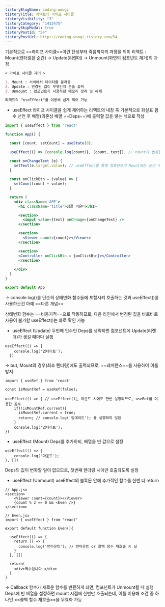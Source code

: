 ```yaml
---
tistoryBlogName: coding-woogi
tistoryTitle: 리액트의 라이프 사이클
tistoryVisibility: "3"
tistoryCategory: "1413475"
tistorySkipModal: true
tistoryPostId: "54"
tistoryPostUrl: https://coding-woogi.tistory.com/54
---
```

기본적으로 ==라이프 사이클==이란 탄생부터 죽음까지의 과정을 의미
리액트 : Mount(렌더링된 순간) -> Update(리렌더) -> Unmount(화면의 컴포넌트 제거)의 과정

```Markdown
< 라이프 사이클 제어 >

1. Mount : 서버에서 데이터를 불러옴
2. Update : 변경된 값이 무엇인지 콘솔 출력
3. Unmount : 컴포넌트가 사용하던 메모리 정리 및 해제

리액트의 "useEffect"를 이용해 쉽게 제어 가능
```

- useEffect
라이프 사이클을 쉽게 제어하는 리액트의 내장 훅
기본적으로 화살표 함수 선언 후 배열(의존성 배열 ==Deps==)에 출력할 값을 넣는 식으로 작성

```jsx
import { useEffect } from 'react'

function App() {

  const [count, setCount] = useState(0);

  useEffect(() => {console.log(count)}, [count, text]); // count가 변경될 때마다 콘솔 출력

  const onChangeText (e) {
	setText(e.target.value); // useEffect를 통해 컴포넌트가 Mount되는 순간 제어
  }
  
  const onClickBtn = (value) => {
    setCount(count + value);
  }

  return (
    <div className='APP'>
      <h1 className='title'>심플 카운터</h1>

	  <section>
	    <input value={text} onChnage={onChangeText} />
	  </section>

      <section>
        <Viewer count={count}></Viewer>
      </section>

      <section>
      <Controller onClickBtn = {onClickBtn}></Controller>
      </section>
      
    </div>
  )
}

export default App
```

-> console.log()를 단순히 상태변화 함수들에 포함시켜 호출하는 것과 useEffect()를 사용하는건 아예 ==다른 개념==

상태변화 함수는 ==비동기적==으로 작동하므로, 다음 라인에서 변경된 값을 바로바로 사용이 불가함
useEffect()는 바로 확인 가능

- useEffect (Update)
두번째 인수인 Deps를 생략하면 컴포넌트에 Update(리렌더)가 생길 때마다 실행
```JSX
useEffect(() => {
    console.log('업데이트');
  })
```

-> but, Mount의 경우(최초 렌더링)에도 출력되므로, ==레퍼런스==를 사용하여 이를 방지
```JSX
import { useRef } from 'react'

const isMountRef = useRef(false);

useEffect(() => { // useEffect()는 마운트 시에도 한번 실행되므로, useRef를 이용한 꼼수
	if(!isMountRef.current){
	  isMountRef.current = true;
	  return; // console.log('업데이트'); 를 실행하지 않음
	}
	console.log('업데이트');
})
```

- useEffect (Mount)
Deps를 추가하되, 배열을 빈 값으로 설정
```JSX
useEffect(() => {
    console.log('마운트');
}, [])
```
Deps의 값이 변화할 일이 없으므로, 첫번째 렌더링 시에만 호출되도록 설정

- useEffect (Unmount)
useEffect의 블록문 안에 추가적인 함수를 한번 더 return
```JSX
// App.jsx
<section>
	<Viewer count={count}></Viewer>
	{count % 2 == 0 && <Even />}
</section>

// Even.jsx
import { useEffect } from "react"

export default function Even(){

  useEffect(() => {
    return () => {
      console.log('언마운트'); // 언마운트 or 콜백 함수 재호출 시 실
    }
  }, [])

  return(
    <div>짝수입니다.</div>
  )
}
```

-> Callback 함수가 새로운 함수를 반환하게 되면, 컴포넌트가 Unmount될 때 실행
Deps에 빈 배열을 설정하면 mount 시점에 한번만 호출되는데, 이를 이용해 조건 중 하나인 
==콜백 함수 재호출==을 무효화 가능


